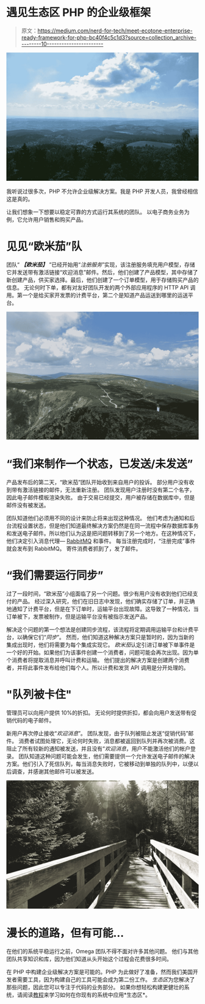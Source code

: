 # 遇见生态区 PHP 的企业级框架

> 原文：<https://medium.com/nerd-for-tech/meet-ecotone-enterprise-ready-framework-for-php-bc40f4c5c1d3?source=collection_archive---------10----------------------->

![](img/d36502ff4c225d638228f9f51bda2950.png)

我听说过很多次，PHP 不允许企业级解决方案。我是 PHP 开发人员，我曾经相信这是真的。

让我们想象一下想要以稳定可靠的方式运行其系统的团队。
以电子商务业务为例，它允许用户销售和购买产品。

# 见见“欧米茄”队

团队“ ***【欧米茄】*** ”已经开始用“*注册服务*”实现，该注册服务填充用户模型，存储它并发送带有激活链接“欢迎消息”邮件。然后，他们创建了产品模型，其中存储了新创建产品，供买家选择。最后，他们创建了一个订单模型，用于存储购买产品的信息。
无论何时下单，都有对友好团队开发的两个外部应用程序的 HTTP API 调用。第一个是给买家开发票的计费平台，第二个是知道产品运送到哪里的运送平台。

![](img/4d266a547375ece5191163e1305cab44.png)

# “我们来制作一个状态，已发送/未发送”

产品发布后的第二天，“欧米茄”团队开始收到来自用户的投诉。
部分用户没有收到带有激活链接的邮件，无法重新注册。
团队发现用户注册时没有第二个名字，因此电子邮件模板渲染失败。
由于交易已经提交，用户被存储在数据库中，但是邮件没有被发送。

团队知道他们必须用不同的设计来防止将来出现这种情况。
他们考虑为通知和后台流程设置状态，但是他们知道最终解决方案仍然是在同一流程中保存数据库事务和发送电子邮件。所以他们认为这是把问题转移到了另一个地方。在这种情况下，他们决定引入消息代理— [RabbitMQ](https://www.rabbitmq.com/) 和事件。
每当注册完成时，“注册完成”事件就会发布到 RabbitMQ。
寄件消费者抓到了，发了邮件。

# “我们需要运行同步”

过了一段时间，“欧米茄”小组面临了另一个问题。很少有用户没有收到他们已经支付的产品。
经过深入研究，他们在旧日志中发现，他们确实存储了订单，并正确地通知了计费平台，但是在下订单时，运输平台出现故障。这导致了一种情况，当订单被下，发票被制作，但是运输平台没有被指示发送产品。

解决这个问题的第一个想法是创建同步流程，该流程将定期调用运输平台和计费平台，以确保它们“*同步*”。
然而，他们知道这种解决方案只是暂时的，因为当新的集成出现时，他们将需要为每个集成实现它。
*欧米茄*认定引进订单被下单事件是一个好的开始。如果他们为该事件创建一个消费者，问题可能会再次出现。因为单个消费者将提取消息并呼叫计费和运输。
他们提出的解决方案是创建两个消费者，并将此事件发布给他们每个人。所以计费和发货 API 调用是分开处理的。

# "队列被卡住"

管理员可以向用户提供 10%的折扣。
无论何时提供折扣，都会向用户发送带有促销代码的电子邮件。

新用户再次停止接收“*欢迎消息*”。
团队发现，由于队列被阻止发送“促销代码”邮件。
消费者试图处理它，无论何时失败，消息都被返回到队列并再次被消费。这阻止了所有较新的通知被发送，并且没有“*欢迎消息*，用户不能激活他们的帐户登录。
团队知道这种问题可能会发生，他们需要提供一个允许发送电子邮件的解决方案。他们引入了死信队列，每当消息失败时，它被移动到单独的队列中，以便以后调查，并感谢其他邮件可以被发送。

![](img/8c44eae760070c28e3225b433debcf5c.png)

# 漫长的道路，但有可能…

在他们的系统平稳运行之前，Omega 团队不得不面对许多其他问题。
他们与其他团队共享知识和库，因为他们知道从头开始这个过程会花费很多时间。

在 PHP 中构建企业级解决方案是可能的。PHP 为此做好了准备，然而我们美国开发者需要工具，因为构建自己的工具可能会成为第二份工作。
*生态区*为您解决了那些问题，因此您可以专注于代码的业务部分。
如果你想轻松构建更健壮的系统，请阅读[教程](https://docs.ecotone.tech/tutorial-php-ddd-cqrs-event-sourcing.)来学习如何在你现有的系统中应用*生态区*。